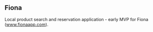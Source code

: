 ## Fiona

Local product search and reservation application - early MVP for Fiona (www.fionaapp.com).
